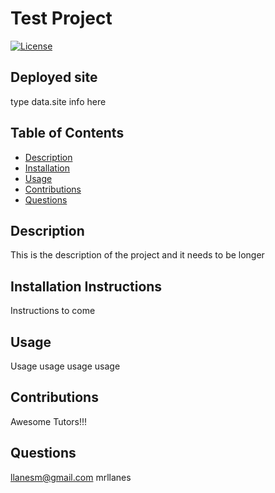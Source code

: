 

# Test Project

[![License](https://img.shields.io/badge/License-Apache%202.0-blue.svg)](https://opensource.org/licenses/Apache-2.0)

## Deployed site

type data.site info here

## Table of Contents

* [Description](#description)
* [Installation](#installation)
* [Usage](#usage)
* [Contributions](#contributions)
* [Questions](#questions)

## Description

This is the description of the project and it needs to be longer

## Installation Instructions

Instructions to come

## Usage

Usage usage usage usage

## Contributions

Awesome Tutors!!!

## Questions

llanesm@gmail.com
mrllanes

